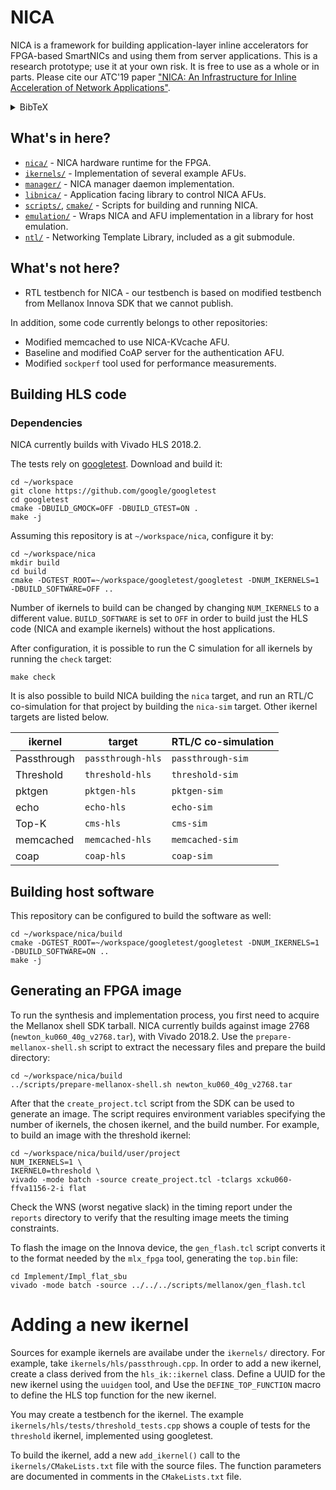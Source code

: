 # NICA

NICA is a framework for building application-layer inline accelerators for
FPGA-based SmartNICs and using them from server applications.
This is a research prototype; use it at your own risk. It is free to use as a
whole or in parts. Please cite our ATC'19 paper
["NICA: An Infrastructure for Inline Acceleration of Network Applications"](https://www.usenix.org/conference/atc19/presentation/eran).
<details>
  <summary>BibTeX</summary>

    @inproceedings {234884,
    author = {Haggai Eran and Lior Zeno and Maroun Tork and Gabi Malka and Mark Silberstein},
    title = {{NICA}: An Infrastructure for Inline Acceleration of Network Applications},
    booktitle = {2019 {USENIX} Annual Technical Conference ({USENIX} {ATC} 19)},
    year = {2019},
    address = {Renton, WA},
    url = {https://www.usenix.org/conference/atc19/presentation/eran},
    publisher = {{USENIX} Association},
    }

</details>

## What's in here?

* [`nica/`](nica/) - NICA hardware runtime for the FPGA.
* [`ikernels/`](ikernels/) - Implementation of several example AFUs.
* [`manager/`](manager/) - NICA manager daemon implementation.
* [`libnica/`](libnica/) - Application facing library to control NICA AFUs.
* [`scripts/`](scripts/), [`cmake/`](cmake/) - Scripts for building and running NICA.
* [`emulation/`](emulation/) - Wraps NICA and AFU implementation in a library for host emulation.
* [`ntl/`](https://github.com/acsl-technion/ntl) - Networking Template Library, included as a git submodule.

## What's not here?

* RTL testbench for NICA - our testbench is based on modified testbench from
  Mellanox Innova SDK that we cannot publish.

In addition, some code currently belongs to other repositories:

* Modified memcached to use NICA-KVcache AFU.
* Baseline and modified CoAP server for the authentication AFU.
* Modified `sockperf` tool used for performance measurements.

## Building HLS code

### Dependencies

NICA currently builds with Vivado HLS 2018.2.

The tests rely on [googletest](https://github.com/google/googletest). Download
and build it:

```shell
cd ~/workspace
git clone https://github.com/google/googletest    
cd googletest
cmake -DBUILD_GMOCK=OFF -DBUILD_GTEST=ON .
make -j
```

Assuming this repository is at `~/workspace/nica`, configure it by:

```shell
cd ~/workspace/nica
mkdir build
cd build
cmake -DGTEST_ROOT=~/workspace/googletest/googletest -DNUM_IKERNELS=1 -DBUILD_SOFTWARE=OFF ..
```

Number of ikernels to build can be changed by changing `NUM_IKERNELS` to a
different value. `BUILD_SOFTWARE` is set to `OFF` in order to build just the HLS
code (NICA and example ikernels) without the host applications.

After configuration, it is possible to run the C simulation for all ikernels by
running the `check` target:

```shell
make check
```

It is also possible to build NICA building the `nica` target, and run an RTL/C
co-simulation for that project by building the `nica-sim` target. Other
ikernel targets are listed below.

| ikernel     | target            | RTL/C co-simulation |
| ----------- | ----------------- | -----------------   |
| Passthrough | `passthrough-hls` | `passthrough-sim`   |
| Threshold   | `threshold-hls`   | `threshold-sim`     |
| pktgen      | `pktgen-hls`      | `pktgen-sim`        |
| echo        | `echo-hls`        | `echo-sim`          |
| Top-K       | `cms-hls`         | `cms-sim`           |
| memcached   | `memcached-hls`   | `memcached-sim`     |
| coap        | `coap-hls`        | `coap-sim`          |

## Building host software

This repository can be configured to build the software as well:

```shell
cd ~/workspace/nica/build
cmake -DGTEST_ROOT=~/workspace/googletest/googletest -DNUM_IKERNELS=1 -DBUILD_SOFTWARE=ON ..
make -j
```

## Generating an FPGA image

To run the synthesis and implementation process, you first need to acquire the
Mellanox shell SDK tarball. NICA currently builds against image 2768
(`newton_ku060_40g_v2768.tar`), with Vivado 2018.2. Use the
`prepare-mellanox-shell.sh` script to extract the necessary files and prepare the
build directory:

```shell
cd ~/workspace/nica/build
../scripts/prepare-mellanox-shell.sh newton_ku060_40g_v2768.tar
```

After that the `create_project.tcl` script from the SDK can be used to generate
an image. The script requires environment variables specifying the number of
ikernels, the chosen ikernel, and the build number. For example, to build an
image with the threshold ikernel:

```shell
cd ~/workspace/nica/build/user/project
NUM_IKERNELS=1 \
IKERNEL0=threshold \
vivado -mode batch -source create_project.tcl -tclargs xcku060-ffva1156-2-i flat
```

Check the WNS (worst negative slack) in the timing report under the `reports`
directory to verify that the resulting image meets the timing constraints.

To flash the image on the Innova device, the `gen_flash.tcl` script converts it to the format needed by the
`mlx_fpga` tool, generating the `top.bin` file:

```shell
cd Implement/Impl_flat_sbu
vivado -mode batch -source ../../../scripts/mellanox/gen_flash.tcl
```

# Adding a new ikernel

Sources for example ikernels are availabe under the `ikernels/` directory. For
example, take `ikernels/hls/passthrough.cpp`. In order to add a new ikernel,
create a class derived from the `hls_ik::ikernel` class.
Define a UUID for the new ikernel using the
`uuidgen` tool, and Use the `DEFINE_TOP_FUNCTION` macro to define the HLS top
function for the new ikernel.

You may create a testbench for the ikernel. The example
`ikernels/hls/tests/threshold_tests.cpp` shows a couple of tests for the
`threshold` ikernel, implemented using googletest.

To build the ikernel, add a new `add_ikernel()` call to the
`ikernels/CMakeLists.txt` file with the source files. The function parameters
are documented in comments in the `CMakeLists.txt` file. 

